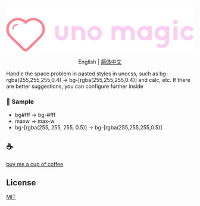 <p align="center">
<img src="./assets/kv.png" alt="uno magic">
</p>
<p align="center"> English | <a href="./README_zh.md">简体中文</a></p>


Handle the space problem in pasted styles in unocss, such as bg-rgba(255,255,255,0.4) -> bg-[rgba(255,255,255,0.4)] and calc, etc. If there are better suggestions, you can configure further inside

### 🌰 Sample
- bg#fff -> bg-#fff
- maxw -> max-w
- bg-[rgba(255, 255, 255, 0.5)] -> bg-[rgba(255,255,255,0.5)]

## :coffee:

[buy me a cup of coffee](https://github.com/Simon-He95/sponsor)

## License

[MIT](./license)
